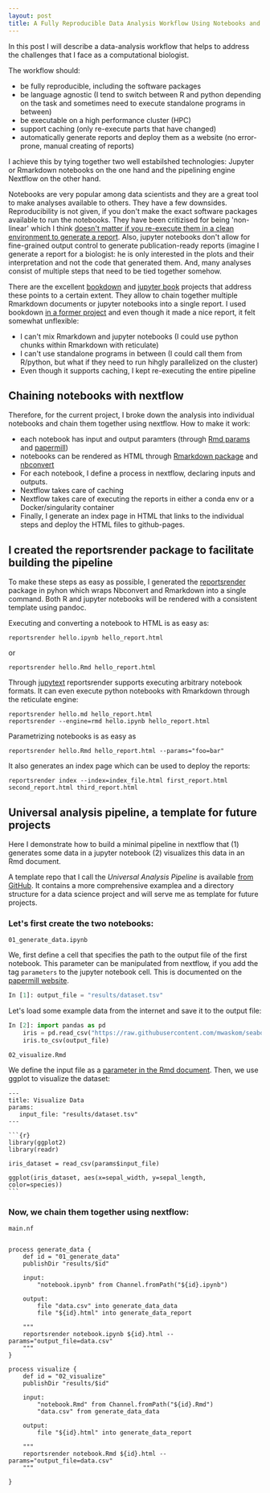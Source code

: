 ```yaml
---
layout: post
title: A Fully Reproducible Data Analysis Workflow Using Notebooks and Nextflow 
---
```


In this post I will describe a data-analysis workflow that helps to address the challenges that I face as a computational biologist. 

The workflow should: 

 * be fully reproducible, including the software packages
 * be language agnostic (I tend to switch between R and python depending on the task and sometimes need to execute standalone programs in between) 
 * be executable on a high performance cluster (HPC)
 * support caching  (only re-execute parts that have changed) 
 * automatically generate reports and deploy them as a website (no error-prone, manual creating of reports) 


I achieve this by tying together two well estabilshed technologies: Jupyter or Rmarkdown notebooks on the one hand and the pipelining engine Nextflow on the other hand. 


Notebooks are very popular among data scientists and they are a great tool to make analyses available to others. They have a few downsides. Reproducibility is not given, 
if you don't make the exact software packages available to run the notebooks. 
They have been critizised for being 'non-linear' which I think [doesn't matter if you re-execute them in a clean environment to generate a report](). 
Also, jupyter notebooks don't allow for fine-grained output control to generate publication-ready reports (imagine I generate a report for a biologist: he is only interested in the plots and their 
interpretation and not the code that generated them. 
And, many analyses consist of multiple steps that need to be tied together somehow. 

There are the excellent [bookdown]() and [jupyter book]() projects that address these points to a certain extent. They allow to chain together multiple Rmarkdown documents or jupyter notebooks
into a single report. I used bookdown [in a former project]() and even though it made a nice report, it felt somewhat unflexible: 

* I can't mix Rmarkdown and jupyter notebooks (I could use python chunks within Rmarkdown with reticulate) 
* I can't use standalone programs in between (I could call them from R/python, but what if they need to run hihgly parallelized on the cluster) 
* Even though it supports caching, I kept re-executing the entire pipeline


## Chaining notebooks with nextflow
Therefore, for the current project, I broke down the analysis into individual notebooks and chain them together using nextflow. 
How to make it work:

* each notebook has input and output paramters (through [Rmd params]() and [papermill]())
* notebooks can be rendered as HTML through [Rmarkdown package]() and [nbconvert]()
* For each notebook, I define a process in nextflow, declaring inputs and outputs.
* Nextflow takes care of caching
* Nextflow takes care of executing the reports in either a conda env or a Docker/singularity container
* Finally, I generate an index page in HTML that links to the individual steps and deploy the HTML files to github-pages. 


## I created the reportsrender package to facilitate building the pipeline
To make these steps as easy as possible, I generated the [reportsrender]() package in pyhon which
wraps Nbconvert and Rmarkdown into a single command. Both R and jupyter notebooks will 
be rendered with a consistent template using pandoc. 

Executing and converting a notebook to HTML is as easy as: 
```
reportsrender hello.ipynb hello_report.html
```

or

```
reportsrender hello.Rmd hello_report.html
```

Through [jupytext]() reportsrender supports executing arbitrary notebook formats. It can even execute 
python notebooks with Rmarkdown through the reticulate engine:

```
reportsrender hello.md hello_report.html
reportsrender --engine=rmd hello.ipynb hello_report.html
```

Parametrizing notebooks is as easy as

```
reportsrender hello.Rmd hello_report.html --params="foo=bar"
```


It also generates an index page which can be used to deploy the reports: 
```
reportsrender index --index=index_file.html first_report.html second_report.html third_report.html
```

## Universal analysis pipeline, a template for future projects 
Here I demonstrate how to build a minimal pipeline in nextflow that
(1) generates some data in a jupyter notebook
(2) visualizes this data in an Rmd document. 

A template repo that I call the *Universal Analysis Pipeline* is available [from GitHub](). It contains 
a more comprehensive examplea and a directory structure for a data science project and will
serve me as template for future projects. 


### Let's first create the two notebooks: 

`01_generate_data.ipynb`

We, first define a cell that specifies the path to the output file of the first notebook. 
This parameter can be manipulated from nextflow, if you add the tag `parameters` to the 
jupyter notebook cell. This is documented on the [papermill website](). 

```python
In [1]: output_file = "results/dataset.tsv"
```

Let's load some example data from the internet and save it to the output file: 

```python
In [2]: import pandas as pd
	iris = pd.read_csv("https://raw.githubusercontent.com/mwaskom/seaborn-data/master/iris.csv")
	iris.to_csv(output_file)
```

`02_visualize.Rmd`

We define the input file as a [parameter in the Rmd document](). Then, we use ggplot 
to visualize the dataset:

````Rmd
---
title: Visualize Data
params:
   input_file: "results/dataset.tsv"
---

```{r}
library(ggplot2)
library(readr)

iris_dataset = read_csv(params$input_file)

ggplot(iris_dataset, aes(x=sepal_width, y=sepal_length, color=species))
```
````

### Now, we chain them together using nextflow:
`main.nf`

```nextflow

process generate_data {
	def id = "01_generate_data"
	publishDir "results/$id"

	input:
		"notebook.ipynb" from Channel.fromPath("${id}.ipynb")

	output:
		file "data.csv" into generate_data_data
		file "${id}.html" into generate_data_report

	"""
	reportsrender notebook.ipynb ${id}.html --params="output_file=data.csv"
	"""
}

process visualize {
	def id = "02_visualize"
	publishDir "results/$id"

	input:
		"notebook.Rmd" from Channel.fromPath("${id}.Rmd")
		"data.csv" from generate_data_data

	output:
		file "${id}.html" into generate_data_report

	"""
	reportsrender notebook.Rmd ${id}.html --params="output_file=data.csv"
	"""

}

```

